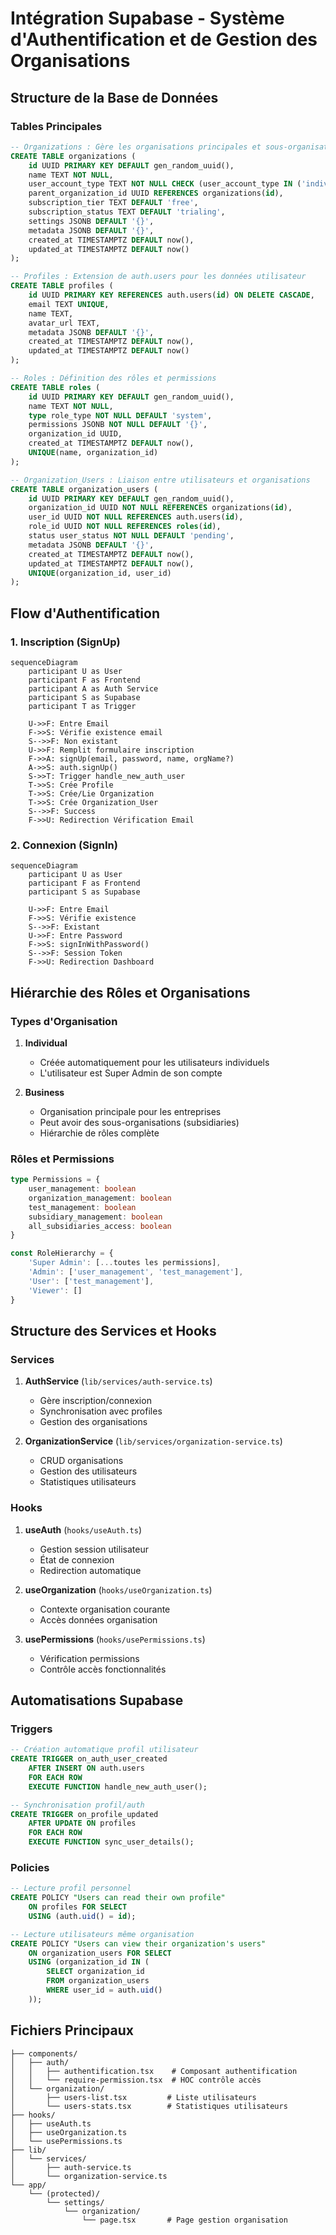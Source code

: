# Intégration Supabase - Système d'Authentification et de Gestion des Organisations

## Structure de la Base de Données

### Tables Principales
```sql
-- Organizations : Gère les organisations principales et sous-organisations
CREATE TABLE organizations (
    id UUID PRIMARY KEY DEFAULT gen_random_uuid(),
    name TEXT NOT NULL,
    user_account_type TEXT NOT NULL CHECK (user_account_type IN ('individual', 'business')),
    parent_organization_id UUID REFERENCES organizations(id),
    subscription_tier TEXT DEFAULT 'free',
    subscription_status TEXT DEFAULT 'trialing',
    settings JSONB DEFAULT '{}',
    metadata JSONB DEFAULT '{}',
    created_at TIMESTAMPTZ DEFAULT now(),
    updated_at TIMESTAMPTZ DEFAULT now()
);

-- Profiles : Extension de auth.users pour les données utilisateur
CREATE TABLE profiles (
    id UUID PRIMARY KEY REFERENCES auth.users(id) ON DELETE CASCADE,
    email TEXT UNIQUE,
    name TEXT,
    avatar_url TEXT,
    metadata JSONB DEFAULT '{}',
    created_at TIMESTAMPTZ DEFAULT now(),
    updated_at TIMESTAMPTZ DEFAULT now()
);

-- Roles : Définition des rôles et permissions
CREATE TABLE roles (
    id UUID PRIMARY KEY DEFAULT gen_random_uuid(),
    name TEXT NOT NULL,
    type role_type NOT NULL DEFAULT 'system',
    permissions JSONB NOT NULL DEFAULT '{}',
    organization_id UUID,
    created_at TIMESTAMPTZ DEFAULT now(),
    UNIQUE(name, organization_id)
);

-- Organization_Users : Liaison entre utilisateurs et organisations
CREATE TABLE organization_users (
    id UUID PRIMARY KEY DEFAULT gen_random_uuid(),
    organization_id UUID NOT NULL REFERENCES organizations(id),
    user_id UUID NOT NULL REFERENCES auth.users(id),
    role_id UUID NOT NULL REFERENCES roles(id),
    status user_status NOT NULL DEFAULT 'pending',
    metadata JSONB DEFAULT '{}',
    created_at TIMESTAMPTZ DEFAULT now(),
    updated_at TIMESTAMPTZ DEFAULT now(),
    UNIQUE(organization_id, user_id)
);
```

## Flow d'Authentification

### 1. Inscription (SignUp)
```mermaid
sequenceDiagram
    participant U as User
    participant F as Frontend
    participant A as Auth Service
    participant S as Supabase
    participant T as Trigger

    U->>F: Entre Email
    F->>S: Vérifie existence email
    S-->>F: Non existant
    U->>F: Remplit formulaire inscription
    F->>A: signUp(email, password, name, orgName?)
    A->>S: auth.signUp()
    S->>T: Trigger handle_new_auth_user
    T->>S: Crée Profile
    T->>S: Crée/Lie Organization
    T->>S: Crée Organization_User
    S-->>F: Success
    F->>U: Redirection Vérification Email
```

### 2. Connexion (SignIn)
```mermaid
sequenceDiagram
    participant U as User
    participant F as Frontend
    participant S as Supabase

    U->>F: Entre Email
    F->>S: Vérifie existence
    S-->>F: Existant
    U->>F: Entre Password
    F->>S: signInWithPassword()
    S-->>F: Session Token
    F->>U: Redirection Dashboard
```

## Hiérarchie des Rôles et Organisations

### Types d'Organisation
1. **Individual**
   - Créée automatiquement pour les utilisateurs individuels
   - L'utilisateur est Super Admin de son compte

2. **Business**
   - Organisation principale pour les entreprises
   - Peut avoir des sous-organisations (subsidiaries)
   - Hiérarchie de rôles complète

### Rôles et Permissions
```typescript
type Permissions = {
    user_management: boolean
    organization_management: boolean
    test_management: boolean
    subsidiary_management: boolean
    all_subsidiaries_access: boolean
}

const RoleHierarchy = {
    'Super Admin': [...toutes les permissions],
    'Admin': ['user_management', 'test_management'],
    'User': ['test_management'],
    'Viewer': []
}
```

## Structure des Services et Hooks

### Services
1. **AuthService** (`lib/services/auth-service.ts`)
   - Gère inscription/connexion
   - Synchronisation avec profiles
   - Gestion des organisations

2. **OrganizationService** (`lib/services/organization-service.ts`)
   - CRUD organisations
   - Gestion des utilisateurs
   - Statistiques utilisateurs

### Hooks
1. **useAuth** (`hooks/useAuth.ts`)
   - Gestion session utilisateur
   - État de connexion
   - Redirection automatique

2. **useOrganization** (`hooks/useOrganization.ts`)
   - Contexte organisation courante
   - Accès données organisation

3. **usePermissions** (`hooks/usePermissions.ts`)
   - Vérification permissions
   - Contrôle accès fonctionnalités

## Automatisations Supabase

### Triggers
```sql
-- Création automatique profil utilisateur
CREATE TRIGGER on_auth_user_created
    AFTER INSERT ON auth.users
    FOR EACH ROW
    EXECUTE FUNCTION handle_new_auth_user();

-- Synchronisation profil/auth
CREATE TRIGGER on_profile_updated
    AFTER UPDATE ON profiles
    FOR EACH ROW
    EXECUTE FUNCTION sync_user_details();
```

### Policies
```sql
-- Lecture profil personnel
CREATE POLICY "Users can read their own profile"
    ON profiles FOR SELECT
    USING (auth.uid() = id);

-- Lecture utilisateurs même organisation
CREATE POLICY "Users can view their organization's users"
    ON organization_users FOR SELECT
    USING (organization_id IN (
        SELECT organization_id 
        FROM organization_users 
        WHERE user_id = auth.uid()
    ));
```

## Fichiers Principaux
```
├── components/
│   ├── auth/
│   │   ├── authentification.tsx    # Composant authentification
│   │   └── require-permission.tsx  # HOC contrôle accès
│   └── organization/
│       ├── users-list.tsx         # Liste utilisateurs
│       └── users-stats.tsx        # Statistiques utilisateurs
├── hooks/
│   ├── useAuth.ts
│   ├── useOrganization.ts
│   └── usePermissions.ts
├── lib/
│   └── services/
│       ├── auth-service.ts
│       └── organization-service.ts
└── app/
    └── (protected)/
        └── settings/
            └── organization/
                └── page.tsx       # Page gestion organisation
```
